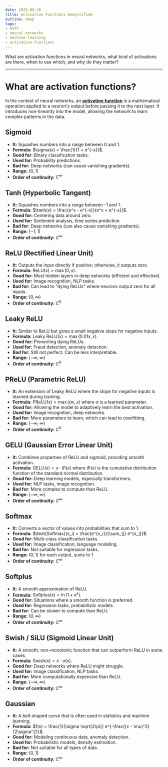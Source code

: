 ```yaml
---
date: 2025-09-26
title: Activation Functions Demystified
outline: deep
tags:
- math
- neural-networks
- machine-learning
- activation-functions
---
```

What are activation functions in neural networks, what kind of activations are there, when to use which, and why do they matter?

---

# What are activation functions?

In the context of neural networks, an [**activation function**](https://en.wikipedia.org/wiki/Activation_function) is a mathematical operation applied to a neuron's output before passing it to the next layer. It introduces non-linearity into the model, allowing the network to learn complex patterns in the data.

## Sigmoid

- **It:** Squashes numbers into a range between 0 and 1.
- **Formula:** $\sigma(x) = \frac{1}{1 + e^{-x}}$.
- **Good for:** Binary classification tasks.
- **Used for:** Probability predictions. 
- **Bad for:** Deep networks (can cause vanishing gradients).
- **Range:** $(0, 1)$
- **Order of continuity:** $C^\infty$

<div id="plot-sigmoid"></div>

## Tanh (Hyperbolic Tangent)

- **It:** Squashes numbers into a range between -1 and 1.
- **Formula:** $\tanh(x) = \frac{e^x - e^{-x}}{e^x + e^{-x}}$.
- **Good for:** Centering data around zero.
- **Used for:** Sentiment analysis, time series prediction.
- **Bad for:** Deep networks (can also cause vanishing gradients).
- **Range:** $(-1, 1)$
- **Order of continuity:** $C^\infty$

<div id="plot-tanh"></div>

## ReLU (Rectified Linear Unit)

- **It:** Outputs the input directly if positive; otherwise, it outputs zero.
- **Formula:** $\text{ReLU}(x) = \max(0, x)$.
- **Good for:** Most hidden layers in deep networks (efficient and effective).
- **Used for:** Image recognition, NLP tasks.
- **Bad for:** Can lead to "dying ReLUs" where neurons output zero for all inputs.
- **Range:** $[0, \infty)$
- **Order of continuity:** $C^0$

<div id="plot-relu"></div>

## Leaky ReLU

- **It:** Similar to ReLU but gives a small negative slope for negative inputs.
- **Formula:** $\text{Leaky ReLU}(x) = \max(0.01x, x)$.
- **Good for:** Preventing dying ReLUs.
- **Used for:** Fraud detection, anomaly detection.
- **Bad for:** Still not perfect. Can be less interpretable.
- **Range:** $(-\infty, \infty)$
- **Order of continuity:** $C^0$

<div id="plot-leaky-relu"></div>

## PReLU (Parametric ReLU)

- **It:** An extension of Leaky ReLU where the slope for negative inputs is learned during training.
- **Formula:** $\text{PReLU}(x) = \max(\alpha x, x)$ where $\alpha$ is a learned parameter.
- **Good for:** Allowing the model to adaptively learn the best activation.
- **Used for:** Image recognition, deep networks.
- **Bad for:** More parameters to learn, which can lead to overfitting.
- **Range:** $(-\infty, \infty)$
- **Order of continuity:** $C^0$

<div id="plot-prelu"></div>

## GELU (Gaussian Error Linear Unit)

- **It:** Combines properties of ReLU and sigmoid, providing smooth activation.
- **Formula:** $\text{GELU}(x) = x \cdot \Phi(x)$ where $\Phi(x)$ is the cumulative distribution function of the standard normal distribution.
- **Good for:** Deep learning models, especially transformers.
- **Used for:** NLP tasks, image recognition.
- **Bad for:** More complex to compute than ReLU.
- **Range:** $(-\infty, \infty)$
- **Order of continuity:** $C^\infty$

<div id="plot-gelu"></div>

## Softmax

- **It:** Converts a vector of values into probabilities that sum to 1.
- **Formula:** $\text{Softmax}(x_i) = \frac{e^{x_i}}{\sum_{j} e^{x_j}}$.
- **Good for:** Multi-class classification tasks.
- **Used for:** Image classification, language modeling.
- **Bad for:** Not suitable for regression tasks.
- **Range:** $(0, 1)$ for each output, sums to 1
- **Order of continuity:** $C^\infty$

<div id="plot-softmax"></div>

## Softplus

- **It:** A smooth approximation of ReLU.
- **Formula:** $\text{Softplus}(x) = \ln(1 + e^x)$.
- **Good for:** Situations where a smooth function is preferred.
- **Used for:** Regression tasks, probabilistic models.
- **Bad for:** Can be slower to compute than ReLU.
- **Range:** $(0, \infty)$
- **Order of continuity:** $C^\infty$

<div id="plot-softplus"></div>

## Swish / SiLU (Sigmoid Linear Unit)

- **It:** A smooth, non-monotonic function that can outperform ReLU in some cases.
- **Formula:** $\text{Swish}(x) = x \cdot \sigma(x)$.
- **Good for:** Deep networks where ReLU might struggle.
- **Used for:** Image classification, NLP tasks.
- **Bad for:** More computationally expensive than ReLU.
- **Range:** $(-\infty, \infty)$
- **Order of continuity:** $C^\infty$

<div id="plot-swish"></div>

## Gaussian

- **It:** A bell-shaped curve that is often used in statistics and machine learning.
- **Formula:** $f(x) = \frac{1}{\sigma \sqrt{2\pi}} e^{-\frac{(x - \mu)^2}{2\sigma^2}}$.
- **Good for:** Modeling continuous data, anomaly detection.
- **Used for:** Probabilistic models, density estimation.
- **Bad for:** Not suitable for all types of data.
- **Range:** $(0, 1]$
- **Order of continuity:** $C^\infty$

<div id="plot-gaussian"></div>

<script setup>
import { onMounted } from "vue";
import functionPlot from "function-plot";

onMounted(() => {
    functionPlot({
        target: "#plot-sigmoid",
        width: 400,
        height: 300,
        grid: true,
        data: [
        {
            fn: "1 / (1 + exp(-x))",
            sampler: "builtIn",
            graphType: "polyline",
        },
        ],
        yAxis: { domain: [-0.1, 1.1] },
        xAxis: { domain: [-10, 10] },
        title: "Sigmoid Function",
    });
    
    functionPlot({
        target: "#plot-tanh",
        width: 400,
        height: 300,
        grid: true,
        data: [
        {
            fn: "(exp(x) - exp(-x)) / (exp(x) + exp(-x))",
            sampler: "builtIn",
            graphType: "polyline",
        },
        ],
        yAxis: { domain: [-1.1, 1.1] },
        xAxis: { domain: [-10, 10] },
        title: "Tanh Function",
    });
    
    functionPlot({
        target: "#plot-relu",
        width: 400,
        height: 300,
        grid: true,
        data: [
        {
            fn: "max(0, x)",
            sampler: "builtIn",
            graphType: "polyline",
        },
        ],
        yAxis: { domain: [-1, 10] },
        xAxis: { domain: [-10, 10] },
        title: "ReLU Function",
    });
    
    functionPlot({
        target: "#plot-leaky-relu",
        width: 400,
        height: 300,
        grid: true,
        data: [
        {
            fn: "max(0.01 * x, x)",
            sampler: "builtIn",
            graphType: "polyline",
        },
        ],
        yAxis: { domain: [-1, 10] },
        xAxis: { domain: [-10, 10] },
        title: "Leaky ReLU Function",
    });

    functionPlot({
        target: "#plot-prelu",
        width: 400,
        height: 300,
        grid: true,
        data: [
        {
            fn: "max(0.1 * x, x)", // Using a fixed alpha for visualization
            sampler: "builtIn",
            graphType: "polyline",
        },
        ],
        yAxis: { domain: [-1, 10] },
        xAxis: { domain: [-10, 10] },
        title: "PReLU Function (α=0.1)",
    });

        functionPlot({
        target: "#plot-gelu",
        width: 400,
        height: 300,
        grid: true,
        data: [
        {
            fn: "0.5 * x * (1 + tanh(sqrt(2/PI) * (x + 0.044715 * x^3)))", // approximation
            sampler: "builtIn",
            graphType: "polyline",
        },
        ],
        yAxis: { domain: [-1, 10] },
        xAxis: { domain: [-10, 10] },
        title: "GELU Function",
    });

    functionPlot({
        target: "#plot-softmax",
        width: 400,
        height: 300,
        grid: true,
        data: [
        {
            fn: "exp(x) / (exp(x) + exp(1) + exp(2))", // Simplified for 3 classes
            sampler: "builtIn",
            graphType: "polyline",
        },
        ],
        yAxis: { domain: [-0.1, 1.1] },
        xAxis: { domain: [-10, 10] },
        title: "Softmax Function (Simplified)",
    });

    functionPlot({
        target: "#plot-swish",
        width: 400,
        height: 300,
        grid: true,
        data: [
        {
            fn: "x / (1 + exp(-x))",
            sampler: "builtIn",
            graphType: "polyline",
        },
        ],
        yAxis: { domain: [-1, 10] },
        xAxis: { domain: [-10, 10] },
        title: "Swish Function",
    });

    functionPlot({
        target: "#plot-softplus",
        width: 400,
        height: 300,
        grid: true,
        data: [
        {
            fn: "log(1 + exp(x))",
            sampler: "builtIn",
            graphType: "polyline",
        },
        ],
        yAxis: { domain: [-1, 10] },
        xAxis: { domain: [-10, 10] },
        title: "Softplus Function",
    });

    functionPlot({
        target: "#plot-gaussian",
        width: 400,
        height: 300,
        grid: true,
        data: [
        {
            fn: "(1 / sqrt(2 * PI)) * exp(-0.5 * x^2)", // Standard normal distribution
            sampler: "builtIn",
            graphType: "polyline",
        },
        ],
        yAxis: { domain: [-0.1, 0.5] },
        xAxis: { domain: [-4, 4] },
        title: "Gaussian Function (Standard Normal Distribution)",
    });
});
</script>
